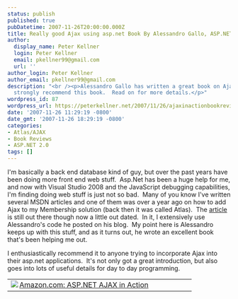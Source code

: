 ```yaml
---
status: publish
published: true
pubDatetime: 2007-11-26T20:00:00.000Z
title: Really good Ajax using asp.net Book By Alessandro Gallo, ASP.NET AJAX in Action
author:
  display_name: Peter Kellner
  login: Peter Kellner
  email: pkellner99@gmail.com
  url: ''
author_login: Peter Kellner
author_email: pkellner99@gmail.com
description: "<br /><p>Alessandro Gallo has written a great book on Ajax in ASP.NET.  I
  strongly recommend this book.  Read on for more details.</p>"
wordpress_id: 87
wordpress_url: https://peterkellner.net/2007/11/26/ajaxinactionbookreview/
date: '2007-11-26 11:29:19 -0800'
date_gmt: '2007-11-26 18:29:19 -0800'
categories:
- Atlas/AJAX
- Book Reviews
- ASP.NET 2.0
tags: []
---
```

<p>I'm basically a back end database kind of guy, but over the past years have been doing more front end web stuff.&#160; Asp.Net has been a huge help for me, and now with Visual Studio 2008 and the JavaScript debugging capabilities, I'm finding doing web stuff is just not so bad.&#160; Many of you know I've written several MSDN articles and one of them was over a year ago on how to add Ajax to my Membership solution (back then it was called Atlas).&#160; The <a title="Third Article Published on MSDN! ASP.NET 2.0, Membership Meets Atlas" href="/2006/08/02/third-article-published-on-msdn-aspnet-20-membership-meets-atlas/">article</a> is still out there though now a little out dated.&#160; In it, I extensively use Alessandro's code he posted on his blog.&#160; My point here is Alessandro keeps up with this stuff, and as it turns out, he wrote an excellent book that's been helping me out.</p>
<p>I enthusiastically recommend it to anyone trying to incorporate Ajax into their asp.net applications.&#160; It's not only got a great introduction, but also goes into lots of useful details for day to day programming.</p>
<table border="0" cellspacing="0" cellpadding="2" width="400">
<tbody>
<tr>
<td valign="top" width="400"><a title="Amazon.com: ASP.NET AJAX in Action" href="http://www.amazon.com/exec/obidos/ASIN/1933988142/petkelsblo-20"><img border="0" align="left" src="http://images.amazon.com/images/P/1933988142.01.MZZZZZZZ.jpg" />Amazon.com: ASP.NET AJAX in Action</a></td>
</tr>
</tbody>
</table>

